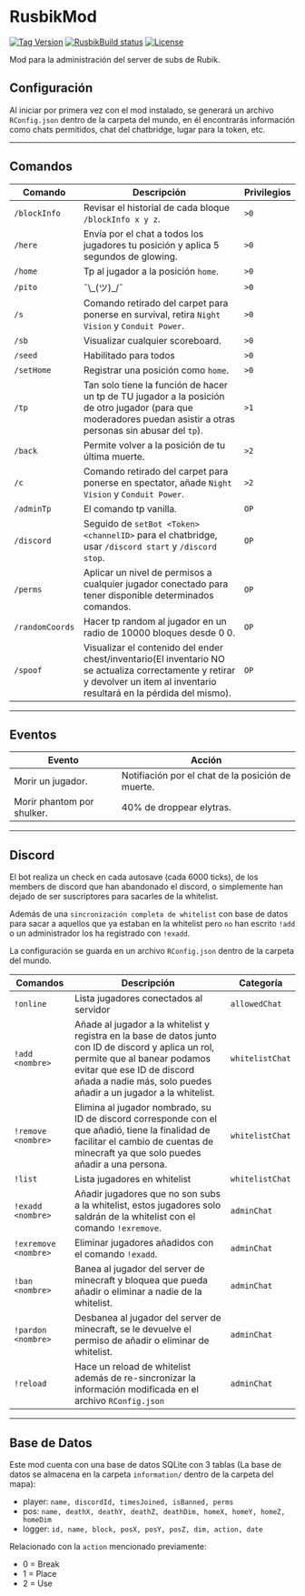 # RusbikMod

[![Tag Version](https://img.shields.io/github/v/tag/Kahzerx/RusbikMod.svg)](https://github.com/Kahzerx/RusbikMod/releases)
[![RusbikBuild status](https://github.com/Kahzerx/RusbikMod/actions/workflows/gradle.yml/badge.svg)](https://github.com/Kahzerx/RusbikMod/actions/workflows/gradle.yml)
[![License](https://img.shields.io/github/license/Kahzerx/RusbikMod.svg)](https://opensource.org/licenses/MIT)

Mod para la administración del server de subs de Rubik.


## Configuración
Al iniciar por primera vez con el mod instalado, se generará un archivo `RConfig.json` dentro de la carpeta del mundo, en él encontrarás información como chats permitidos, chat del chatbridge, lugar para la token, etc.

---

## Comandos

|Comando|Descripción|Privilegios|
|---|---|---|
|`/blockInfo`|Revisar el historial de cada bloque `/blockInfo x y z`.|`>0`|
|`/here`|Envía por el chat a todos los jugadores tu posición y aplica 5 segundos de glowing.|`>0`|
|`/home`|Tp al jugador a la posición `home`.|`>0`|
|`/pito`|¯\\\_(ツ)_/¯|`>0`|
|`/s`|Comando retirado del carpet para ponerse en survival, retira `Night Vision` y `Conduit Power`.| `>0`|
|`/sb`|Visualizar cualquier scoreboard.|`>0`|
|`/seed`|Habilitado para todos|`>0`|
|`/setHome`|Registrar una posición como `home`.|`>0`|
|`/tp`|Tan solo tiene la función de hacer un tp de TU jugador a la posición de otro jugador (para que moderadores puedan asistir a otras personas sin abusar del `tp`).|`>1`|
|`/back`|Permite volver a la posición de tu última muerte.|`>2`|
|`/c`|Comando retirado del carpet para ponerse en spectator, añade `Night Vision` y `Conduit Power`.|`>2`|
|`/adminTp`|El comando tp vanilla.|`OP`|
|`/discord`|Seguido de `setBot <Token> <channelID>` para el chatbridge, usar `/discord start` y `/discord stop`.|`OP`|
|`/perms`|Aplicar un nivel de permisos a cualquier jugador conectado para tener disponible determinados comandos.|`OP`|
|`/randomCoords`|Hacer tp random al jugador en un radio de 10000 bloques desde 0 0.|`OP`|
|`/spoof`|Visualizar el contenido del ender chest/inventario(El inventario NO se actualiza correctamente y retirar y devolver un item al inventario resultará en la pérdida del mismo).|`OP`|

---

## Eventos

|Evento|Acción|
|---|---|
|Morir un jugador.|Notifiación por el chat de la posición de muerte.|
|Morir phantom por shulker.|40% de droppear elytras.|

---

## Discord

El bot realiza un check en cada autosave (cada 6000 ticks), de los members de discord que han abandonado el discord, o simplemente han dejado de ser suscriptores para sacarles de la whitelist.

Además de una `sincronización completa de whitelist` con base de datos para sacar a aquellos que ya estaban en la whitelist pero `no` han escrito `!add` o un administrador los ha registrado con `!exadd`.

La configuración se guarda en un archivo `RConfig.json` dentro de la carpeta del mundo.

|Comandos|Descripción|Categoría|
|---|---|---|
|`!online`|Lista jugadores conectados al servidor|`allowedChat`|
|`!add <nombre>`|Añade al jugador a la whitelist y registra en la base de datos junto con ID de discord y aplica un rol, permite que al banear podamos evitar que ese ID de discord añada a nadie más, solo puedes añadir a un jugador a la whitelist.|`whitelistChat`|
|`!remove <nombre>`|Elimina al jugador nombrado, su ID de discord corresponde con el que añadió, tiene la finalidad de facilitar el cambio de cuentas de minecraft ya que solo puedes añadir a una persona.|`whitelistChat`|
|`!list`|Lista jugadores en whitelist|`whitelistChat`|
|`!exadd <nombre>`|Añadir jugadores que no son subs a la whitelist, estos jugadores solo saldrán de la whitelist con el comando `!exremove`.|`adminChat`|
|`!exremove <nombre>`|Eliminar jugadores añadidos con el comando `!exadd`.|`adminChat`|
|`!ban <nombre>`|Banea al jugador del server de minecraft y bloquea que pueda añadir o eliminar a nadie de la whitelist.|`adminChat`|
|`!pardon <nombre>`|Desbanea al jugador del server de minecraft, se le devuelve el permiso de añadir o eliminar de whitelist.|`adminChat`|
|`!reload`|Hace un reload de whitelist además de re-sincronizar la información modificada en el archivo `RConfig.json`|`adminChat`|

---

## Base de Datos

Este mod cuenta con una base de datos SQLite con 3 tablas (La base de datos se almacena en la carpeta `information/` dentro de la carpeta del mapa):
* player: `name, discordId, timesJoined, isBanned, perms`
* pos: `name, deathX, deathY, deathZ, deathDim, homeX, homeY, homeZ, homeDim`
* logger: `id, name, block, posX, posY, posZ, dim, action, date`

Relacionado con la `action` mencionado previamente:
* 0 = Break
* 1 = Place
* 2 = Use